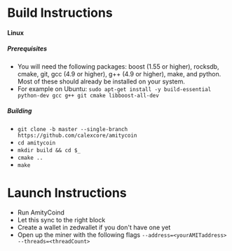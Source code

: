 # Build Instructions

#### Linux
##### Prerequisites

- You will need the following packages: boost (1.55 or higher), rocksdb, cmake, git, gcc (4.9 or higher), g++ (4.9 or higher), make, and python. Most of these should already be installed on your system.
- For example on Ubuntu: `sudo apt-get install -y build-essential python-dev gcc g++ git cmake libboost-all-dev`

##### Building

- `git clone -b master --single-branch https://github.com/calexcore/amitycoin`
- `cd amitycoin`
- `mkdir build && cd $_`
- `cmake ..`
- `make`

# Launch Instructions

- Run AmityCoind
- Let this sync to the right block
- Create a wallet in zedwallet if you don't have one yet
- Open up the miner with the following flags `--address=<yourAMITaddress> --threads=<threadCount>`
